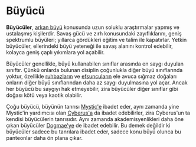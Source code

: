 # Büyücü
**Büyücüler**, [arkan büyü](https://aarthalopedia.miraheze.org/wiki/B%C3%BCy%C3%BC "Büyü") konusunda uzun soluklu araştırmalar yapmış ve ustalaşmış kişilerdir. Savaş gücü ve zırh konusundaki zayıflıklarını, geniş spektrumlu büyüleri; yıllarca gördükleri eğitim ve talim ile kapatırlar. Yetkin büyücüler, ellerindeki büyü yeteneği ile savaş alanını kontrol edebilir, kolayca geniş çaplı yıkımlara yol açabilir.

Büyücüler genellikle, büyü kullanabilen sınıflar arasında en saygı duyulan sınıftır. Çünkü onlarda bulunan disiplin çoğunlukla diğer büyü sınıflarında yoktur, özellikle [ruhbazların](https://aarthalopedia.miraheze.org/w/index.php?title=Ruhbaz&action=edit&redlink=1 "Ruhbaz (sayfa mevcut değil)") ve [efsuncuların](https://aarthalopedia.miraheze.org/w/index.php?title=Efsuncu&action=edit&redlink=1 "Efsuncu (sayfa mevcut değil)") ele avuca sığmaz doğaları onların diğer büyü sınıflarından daha az saygı duyulmasına yol açar. Ancak her büyücü bu saygıyı hak etmeyebilir, zira büyücüler diğer sınıflar gibi doğası kötü veya kaotik olabilir.

Çoğu büyücü, büyünün tanrısı [Mystic'e](https://aarthalopedia.miraheze.org/wiki/Mystic "Mystic") ibadet eder, aynı zamanda yine Mystic'in yardımcısı olan [Cyberus'a](https://aarthalopedia.miraheze.org/w/index.php?title=Cyberus&action=edit&redlink=1 "Cyberus (sayfa mevcut değil)") da ibadet edebilirler, zira Cyberus'un ta kendisi büyücülerin tanrısıdır. Aynı zamanda akademisyenlikleri daha öne çıkan büyücüler [Dogmae'ye](https://aarthalopedia.miraheze.org/w/index.php?title=Dogmae&action=edit&redlink=1 "Dogmae (sayfa mevcut değil)") de ibadet edebilir. Bu demek değildir ki büyücüler sadece bu tanrılara ibadet eder, sadece konu büyü olunca bu panteonlar daha ön plana çıkar.